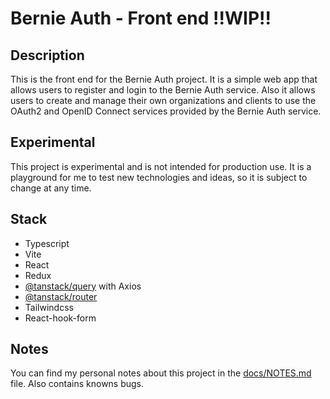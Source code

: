 # Bernie Auth - Front end **!!WIP!!**

## Description

This is the front end for the Bernie Auth project. It is a simple web app that allows users to register and login to the Bernie Auth service.
Also it allows users to create and manage their own organizations and clients to use the OAuth2 and OpenID Connect services provided by the Bernie Auth service.

## Experimental

This project is experimental and is not intended for production use. It is a playground for me to test new technologies and ideas, so it is subject to change at any time.

## Stack

- Typescript
- Vite
- React
- Redux
- [@tanstack/query](https://tanstack.com/query/latest) with Axios
- [@tanstack/router](https://tanstack.com/)
- Tailwindcss
- React-hook-form

## Notes

You can find my personal notes about this project in the [docs/NOTES.md](docs/NOTES.md) file. Also contains knowns bugs.
